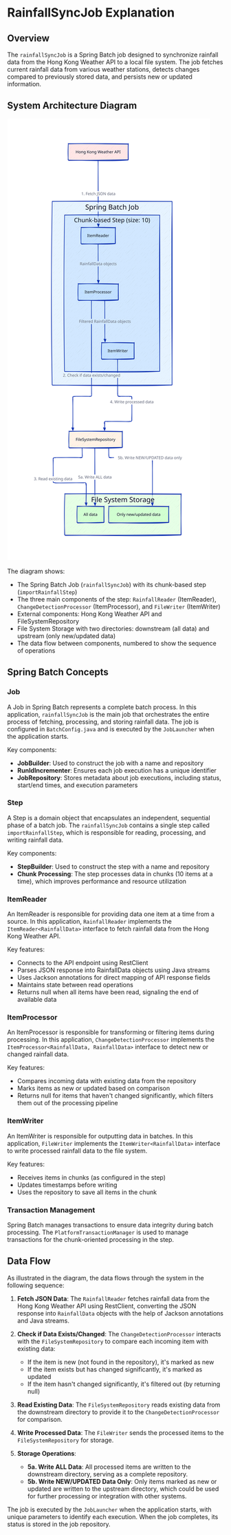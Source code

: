 # RainfallSyncJob Explanation

## Overview
The `rainfallSyncJob` is a Spring Batch job designed to synchronize rainfall data from the Hong Kong Weather API to a local file system. The job fetches current rainfall data from various weather stations, detects changes compared to previously stored data, and persists new or updated information.

## System Architecture Diagram

![RainfallSyncJob Architecture](diagram.svg)

The diagram shows:
- The Spring Batch Job (`rainfallSyncJob`) with its chunk-based step (`importRainfallStep`)
- The three main components of the step: `RainfallReader` (ItemReader), `ChangeDetectionProcessor` (ItemProcessor), and `FileWriter` (ItemWriter)
- External components: Hong Kong Weather API and FileSystemRepository
- File System Storage with two directories: downstream (all data) and upstream (only new/updated data)
- The data flow between components, numbered to show the sequence of operations

## Spring Batch Concepts

### Job
A Job in Spring Batch represents a complete batch process. In this application, `rainfallSyncJob` is the main job that orchestrates the entire process of fetching, processing, and storing rainfall data. The job is configured in `BatchConfig.java` and is executed by the `JobLauncher` when the application starts.

Key components:
- **JobBuilder**: Used to construct the job with a name and repository
- **RunIdIncrementer**: Ensures each job execution has a unique identifier
- **JobRepository**: Stores metadata about job executions, including status, start/end times, and execution parameters

### Step
A Step is a domain object that encapsulates an independent, sequential phase of a batch job. The `rainfallSyncJob` contains a single step called `importRainfallStep`, which is responsible for reading, processing, and writing rainfall data.

Key components:
- **StepBuilder**: Used to construct the step with a name and repository
- **Chunk Processing**: The step processes data in chunks (10 items at a time), which improves performance and resource utilization

### ItemReader
An ItemReader is responsible for providing data one item at a time from a source. In this application, `RainfallReader` implements the `ItemReader<RainfallData>` interface to fetch rainfall data from the Hong Kong Weather API.

Key features:
- Connects to the API endpoint using RestClient
- Parses JSON response into RainfallData objects using Java streams
- Uses Jackson annotations for direct mapping of API response fields
- Maintains state between read operations
- Returns null when all items have been read, signaling the end of available data

### ItemProcessor
An ItemProcessor is responsible for transforming or filtering items during processing. In this application, `ChangeDetectionProcessor` implements the `ItemProcessor<RainfallData, RainfallData>` interface to detect new or changed rainfall data.

Key features:
- Compares incoming data with existing data from the repository
- Marks items as new or updated based on comparison
- Returns null for items that haven't changed significantly, which filters them out of the processing pipeline

### ItemWriter
An ItemWriter is responsible for outputting data in batches. In this application, `FileWriter` implements the `ItemWriter<RainfallData>` interface to write processed rainfall data to the file system.

Key features:
- Receives items in chunks (as configured in the step)
- Updates timestamps before writing
- Uses the repository to save all items in the chunk

### Transaction Management
Spring Batch manages transactions to ensure data integrity during batch processing. The `PlatformTransactionManager` is used to manage transactions for the chunk-oriented processing in the step.

## Data Flow

As illustrated in the diagram, the data flows through the system in the following sequence:

1. **Fetch JSON Data**: The `RainfallReader` fetches rainfall data from the Hong Kong Weather API using RestClient, converting the JSON response into `RainfallData` objects with the help of Jackson annotations and Java streams.

2. **Check if Data Exists/Changed**: The `ChangeDetectionProcessor` interacts with the `FileSystemRepository` to compare each incoming item with existing data:
   - If the item is new (not found in the repository), it's marked as new
   - If the item exists but has changed significantly, it's marked as updated
   - If the item hasn't changed significantly, it's filtered out (by returning null)

3. **Read Existing Data**: The `FileSystemRepository` reads existing data from the downstream directory to provide it to the `ChangeDetectionProcessor` for comparison.

4. **Write Processed Data**: The `FileWriter` sends the processed items to the `FileSystemRepository` for storage.

5. **Storage Operations**:
   - **5a. Write ALL Data**: All processed items are written to the downstream directory, serving as a complete repository.
   - **5b. Write NEW/UPDATED Data Only**: Only items marked as new or updated are written to the upstream directory, which could be used for further processing or integration with other systems.

The job is executed by the `JobLauncher` when the application starts, with unique parameters to identify each execution. When the job completes, its status is stored in the job repository.
